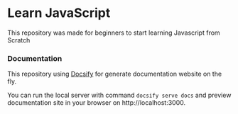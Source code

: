 # Learn JavaScript

This repository was made for beginners to start learning Javascript from Scratch

### Documentation

This repository using [Docsify](https://docsify.js.org) for generate documentation website on the fly.

You can run the local server with command `docsify serve docs` and preview documentation site in your browser on http://localhost:3000.
